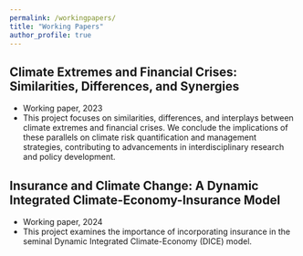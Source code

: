 ```yaml
---
permalink: /workingpapers/
title: "Working Papers"
author_profile: true
---
```


Climate Extremes and Financial Crises: Similarities, Differences, and Synergies
---
* Working paper, 2023
* This project focuses on similarities, differences, and interplays between climate extremes and financial crises. We conclude the implications of these parallels on climate risk quantification and management strategies, contributing to advancements in interdisciplinary research and policy development.

Insurance and Climate Change: A Dynamic Integrated Climate-Economy-Insurance Model
---
* Working paper, 2024
* This project examines the importance of incorporating insurance in the seminal Dynamic Integrated Climate-Economy (DICE) model.

